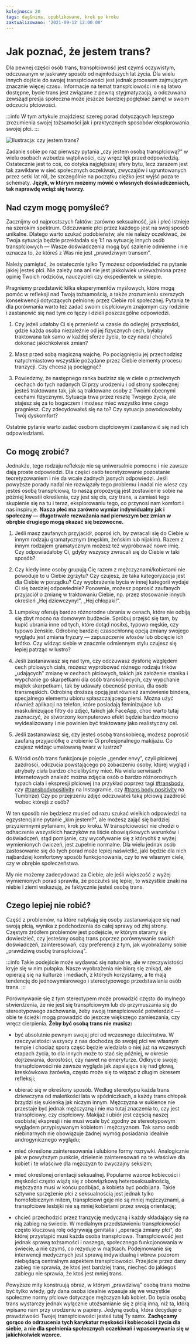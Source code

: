 ```yaml
---
kolejnosc: 20
tags: dag&nina, opublikowane, krok po kroku
zaktualizowano: '2021-09-12 12:00:00'
---
```

# Jak poznać, że jestem trans?

Dla pewnej części osób trans, transpłciowość jest czymś oczywistym, odczuwanym w jaskrawy sposób od najmłodszych lat życia. Dla wielu innych dojście do swojej transpłciowości jest jednak procesem zajmującym znacznie więcej czasu. Informacje na temat transpłciowości nie są łatwo dostępne, bycie trans jest związane z pewną stygmatyzacją, a odczuwana zewsząd presja społeczna może jeszcze bardziej pogłębiać zamęt w swoim odczuciu płciowości.

:::info
W tym artykule znajdziesz szereg porad dotyczących lepszego zrozumienia swojej tożsamości jak i praktycznych sposobów eksplorowania swojej płci.
:::


![Ilustracja: czy jestem trans?](https://tranzycja.pl/media/img/czy-jestem-trans.png)

Zadanie sobie po raz pierwszy pytania „czy jestem osobą transpłciową?” w wielu osobach wzbudza wątpliwości, czy wręcz lęk przed odpowiedzią. Ostatecznie jest to coś, co dotyka najgłębszej sfery bytu, lecz zarazem jest tak zawikłane w sieć społecznych oczekiwań, zwyczajów i ugruntowanych przez setki lat ról, że szczególnie na początku ciężko jest wyjść poza te schematy. **Język, w którym możemy mówić o własnych doświadczeniach, tak naprawdę wciąż się tworzy.**

## Nad czym mogę pomyśleć?

Zacznijmy od najprostszych faktów: zarówno seksualność, jak i płeć istnieje na szerokim spektrum. Odczuwanie płci przez każdego jest na swój sposób unikalne. Dlatego warto szukać podobieństw, ale nie należy oczekiwać, że Twoja sytuacja będzie przekładała się 1:1 na sytuację innych osób transpłciowych — Wasze doświadczenia mogą być szalenie odmienne i nie oznacza to, że któreś z Was nie jest „prawdziwym transem”. 

Należy pamiętać, że ostatecznie tylko Ty możesz odpowiedzieć na pytanie jakiej jesteś płci. Nie zależy ona ani nie jest jakkolwiek unieważniona przez opinię Twoich rodziców, nauczycieli czy ekspedientek w sklepie. 

Pragniemy przedstawić kilka eksperymentów myślowych, które mogą pomóc w refleksji nad Twoją tożsamością, a także zrozumieniu szerszych konsekwencji dotyczących pełnionej przez Ciebie roli społecznej. Pytania te dla porównania warto też zadać swoim cispłciowym znajomym czy rodzinie i zastanowić się nad tym co łączy i dzieli poszczególne odpowiedzi. 

1. Czy jeżeli udałoby Ci się przenieść w czasie do odległej przyszłości, gdzie każda osoba niezależnie od jej fizycznych cech, byłaby traktowana tak samo w każdej sferze życia, to czy nadal chciałxś dokonać jakichkolwiek zmian?

2. Masz przed sobą magiczną wajchę. Po pociągnięciu jej przechodzisz natychmiastowo wszystkie pożądane przez Ciebie elementy procesu tranzycji. Czy chcesz ją pociągnąć? 

3. Powiedzmy, że następnego ranka budzisz się w ciele o przeciwnych cechach do tych nadanych Ci przy urodzeniu i od strony społecznej jesteś traktowanx tak, jak są traktowane osoby z Twoimi obecnymi cechami fizycznymi. Sytuacja trwa przez resztę Twojego życia, ale stajesz się za to bogaczem i możesz mieć wszystko inne czego pragniesz. Czy zdecydowałxś się na to? Czy sytuacja powodowałaby Twój dyskomfort?

Ostatnie pytanie warto zadać osobom cispłciowym i zastanowić się nad ich odpowiedziami.

## Co mogę zrobić?

Jednakże, tego rodzaju refleksje nie są uniwersalnie pomocne i nie zawsze dają proste odpowiedzi. Dla części osób teoretyzowanie pozostanie teoretyzowaniem i nie da wcale żadnych jasnych odpowiedzi. Jeśli powyższe porady nadal nie rozwiązały tego problemu i nadal nie wiesz czy jesteś osobą transpłciową, to naszą propozycją jest zostawienie sobie na później kwestii określenia, czy jest się cis, czy trans, a zamiast tego skupienie się na tu i teraz, eksplorowaniu tego, co przynosi nam komfort i nas inspiruje. **Nasza płeć ma zarówno wymiar indywidualny jak i społeczny — długotrwałe rozważania nad pierwszym bez zmian w obrębie drugiego mogą okazać się bezowocne.**

1. Jeśli masz zaufanych przyjaciół, poproś ich, by zwracali się do Ciebie w innym rodzaju gramatycznym (męskim, żeńskim lub nijakim). Razem z innym rodzajem gramatycznym możesz też wypróbować nowe imię. Czy odpowiadałoby Ci, gdyby wszyscy zwracali się do Ciebie w taki sposób?

2. Czy kiedy inne osoby grupują Cię razem z mężczyznami/kobietami nie powoduje to u Ciebie zgrzytu? Czy czujesz, że taka kategoryzacja jest dla Ciebie w porządku? Czy wyobrażenie bycia w innej kategorii wydaje Ci się bardziej odpowiednie? Ponownie, możesz poprosić zaufanych przyjaciół o zmianę w traktowaniu Ciebie, np. przez stosowanie innych określeń „Hej dziewczyny!", „Hej chłopaki!”.

3. Lumpeksy oferują bardzo różnorodne ubrania w cenach, które nie odbiją się zbyt mocno na domowym budżecie. Spróbuj przejść się tam, by kupić ubrania inne od tych, które dotąd nosiłxś, typowo męskie, czy typowo żeńskie. Odrobinę bardziej czasochłonną opcją zmiany swojego wyglądu jest zmiana fryzury — zapuszczenie włosów lub obcięcie ich krótko. Czy widząc siebie w znacznie odmiennym stylu czujesz się lepiej patrząc w lustro? 

4. Jeśli zastanawiasz się nad tym, czy odczuwasz dysforię względem cech płciowych ciała, możesz wypróbować różnego rodzaju trików „udających” zmianę w cechach płciowych, takich jak założenie stanika i wypchanie go skarpetkami dla osób transkobiecych, czy wypchanie majtek skarpetkami, tak by udawały obecność penisa, dla osób transmęskich. Odrobinę droższą opcją jest również zamówienie bindera, specjalnego elementu ubioru spłaszczającego piersi. Można użyć również aplikacji na telefon, które posiadają feminizujace lub maskulinizujące filtry do zdjęć, takich jak FaceApp, choć warto tutaj zaznaczyć, że stworzony komputerowo efekt będzie bardzo mocno wyidealizowany i nie powinien być traktowany jako realistyczny cel.

5. Jeśli zastanawiasz się, czy jesteś osobą transkobiecą, możesz poprosić zaufaną przyjaciółkę o zrobienie Ci profesjonalnego makijażu. Co czujesz widząc umalowaną twarz w lustrze?

6. Wśród osób trans funkcjonuje pojęcie „gender envy”, czyli płciowej zazdrości, odczucia powstającego po zobaczeniu osoby, której wygląd i atrybuty ciała bardzo chcielibyśmy mieć. Na wielu serwisach internetowych znaleźć można zdjęcia osób o bardzo różnorodnych typach ciała i ekspresji płciowej (na przykład poprzez tagi [#transbody](https://www.instagram.com/explore/tags/transbody/), czy [#transbodypositivity](https://www.instagram.com/explore/tags/transbodypositivity/) na Instagramie, czy [#trans body positivity](https://www.tumblr.com/search/%23trans+body+positivity) na Tumblrze) Czy po przejrzeniu zdjęć odczuwałxś taką płciową zazdrość wobec którejś z osób?

W ten sposób nie będziesz musieć od razu szukać wielkich odpowiedzi na egzystencjalne pytanie „kim jestem?", ale możesz zająć się bardziej przyziemnymi pytaniami, krok po kroku. W transpłciowości nie chodzi o odhaczenie wszystkich haczyków na liście obowiązkowych warunków i doświadczeń, stąd pomijanie, czy wycofywanie się z którychś z wyżej wymienionych ćwiczeń, jest zupełnie normalne. Dla wielu jednak osób zastosowanie się do tych porad może lepiej naświetlić, jaki będzie dla nich najbardziej komfortowy sposób funkcjonowania, czy to we własnym ciele, czy w obrębie społeczeństwa. 

My nie możemy zadecydować za Ciebie, ale jeśli większość z wyżej wymienionych porad sprawiła, że poczułxś się lepiej, to wszystkie znaki na niebie i ziemi wskazują, że faktycznie jesteś osobą trans.

## Czego lepiej nie robić?

Część z problemów, na które natykają się osoby zastanawiające się nad swoją płcią, wynika z podchodzenia do całej sprawy od złej strony. Częstym źródłem problemów jest podejście, w którym staramy się dowiedzieć, czy jesteśmy osobą trans poprzez porównywanie swoich doświadczeń, zainteresowań, czy preferencji z tym, jak wyobrażamy sobie „prawdziwą osobę transpłciową". 

:::info
Takie podejście może wydawać się naturalne, ale w rzeczywistości kryje się w nim pułapka. Nasze wyobrażenia nie biorą się znikąd, ale opierają się na kulturze i mediach, z których korzystamy, a te mają tendencję do jednowymiarowego i stereotypowego przedstawiania osób trans. 
:::

Porównywanie się z tym stereotypem może prowadzić często do mylnego stwierdzenia, że nie jest się transpłciowym lub do przymuszania się do stereotypowego zachowania, żeby swoją transpłciowość potwierdzić — obie te ścieżki mogą prowadzić do jeszcze większego zamieszania, czy wręcz cierpienia. **Żeby być osobą trans nie musisz:**

- być absolutnie pewnym swojej płci od wczesnego dzieciństwa. W rzeczywistości wszyscy z nas dochodzą do swojej płci we własnym tempie i chociaż spora część będzie wiedziała o niej już na wczesnych etapach życia, to dla innych może to stać się później, w okresie dojrzewania, dorosłości, czy nawet na emeryturze. Odkrycie swojej transpłciowości nie zawsze wygląda jak zapalająca się nad głową, kreskówkowa żarówka, często może się to wiązać z długim okresem refleksji;

- ubierać się w określony sposób. Według stereotypu każda trans dziewczyna od maleńkości lata w spódniczkach, a każdy trans chłopak brzydzi się sukienką jak niczym innym. Mężczyzna w sukience nie przestaje być jednak mężczyzną i nie ma tutaj znaczenia to, czy jest transpłciowy, czy cispłciowy. Makijaż i ubiór jest częścią naszej osobistej ekspresji i nie musi wcale być zgodny ze stereotypowym wyglądem przypisywanym kobietom i mężczyznom. Tak samo osób niebinarnych nie obowiązuje żadnej wymóg posiadania idealnie androgynicznego wyglądu;

- mieć określone zainteresowania i ulubione formy rozrywki. Analogicznie jak w powyższym punkcie, dzielenie zainteresowań na te właściwe dla kobiet i te właściwe dla mężczyzn to zwyczajny seksizm;

- mieć określonej orientacji seksualnej. Popularne wzorce kobiecości i męskości często wiążą się z obowiązkową heteroseksualnością, mężczyzna musi w końcu podbijać, a kobieta być podbijana. Takie sztywne sprzężenie płci z seksualnością jest jednak tylko homofobicznym mitem, transpłciowi geje nie są mniej mężczyznami, a transpłciowe lesbijki nie są mniej kobietami przez swoją orientację;

- chcieć przechodzić przez tranzycję medyczną i każdy składający się na nią zabieg na świecie. W medialnym przedstawieniu transpłciowości często kluczową rolę odgrywają genitalia i „operacja zmiany płci", do której przystąpić musi każda osoba transpłciowa. Transpłciowość jest jednak sprawą tożsamości i naszego, społecznego funkcjonowania w świecie, a nie czymś, co rezyduje w majtkach. Podejmowanie się interwencji medycznych jest sprawą indywidualną i wbrew pozorom niebędącą centralnym aspektem transpłciowości. Przejście przez dany zabieg nie sprawia, że ktoś jest bardziej trans, niechęć do jakiegoś zabiegu nie sprawia, że ktoś jest mniej trans. 

Powyższe mity konstruują obraz, w którym „prawdziwą" osobą trans można być tylko wtedy, gdy dana osoba idealnie wpasuje się we wszystkie społeczne normy płciowe dotyczące mężczyzn lub kobiet. Do bycia osobą trans wystarczy jednak wyłącznie utożsamianie się z płcią inną, niż ta, którą wpisano nam przy urodzeniu w papiery. Jedyną osobą, która decyduje o prawdziwości Twojej transpłciowości jesteś tutaj Ty samx. **Zachęcamy gorąco do odrzucenia tych karykatur męskości i kobiecości i życia dla siebie, a nie dla spełnienia społecznych oczekiwań i wpasowywania się w jakichkolwiek wzorce.** 
